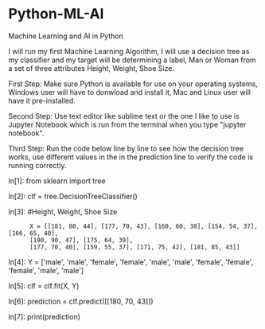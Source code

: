 # Python-ML-AI
Machine Learning and AI in Python

I will run my first Machine Learning Algorithm, I will use a decision tree as my classifier and my target will be determining a label, Man or Woman from a set of three attributes Height, Weight, Shoe Size.

First Step: Make sure Python is available for use on your operating systems, Windows user will have to donwload and install it, Mac and Linux user will have it pre-installed.

Second Step: Use text editor like sublime text or the one I like to use is Jupyter Notebook which is run from the terminal when you type "jupyter notebook".

Third Step: Run the code below line by line to see how the decision tree works, use different values in the in the prediction line to verify the code is running correctly.




ln[1]:    from sklearn import tree

ln[2]:    clf = tree.DecisionTreeClassifier()

ln[3]:    #Height, Weight, Shoe Size
          
          X = [[181, 80, 44], [177, 70, 43], [160, 60, 38], [154, 54, 37], [166, 65, 40],
          [190, 90, 47], [175, 64, 39],
          [177, 70, 40], [159, 55, 37], [171, 75, 42], [181, 85, 43]]

ln[4]:    Y = ['male', 'male', 'female', 'female', 'male', 'male', 'female', 'female',
          'female', 'male', 'male']

ln[5]:    clf = clf.fit(X, Y)

ln[6]:    prediction = clf.predict([[180, 70, 43]])
      
ln[7]:    print(prediction)

